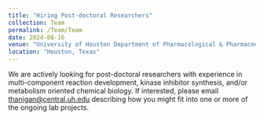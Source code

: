 ```yaml
---
title: "Hiring Post-doctoral Researchers"
collection: Team
permalink: /Team/Team
date: 2024-08-16
venue: "University of Houston Department of Pharmacological & Pharmaceutical Sciences"
location: "Houston, Texas"
---
```


We are actively looking for post-doctoral researchers with experience in multi-component reaction development, kinase inhibitor synthesis, and/or metabolism oriented chemical biology. If interested, please email thanigan@central.uh.edu describing how you might fit into one or more of the ongoing lab projects.
